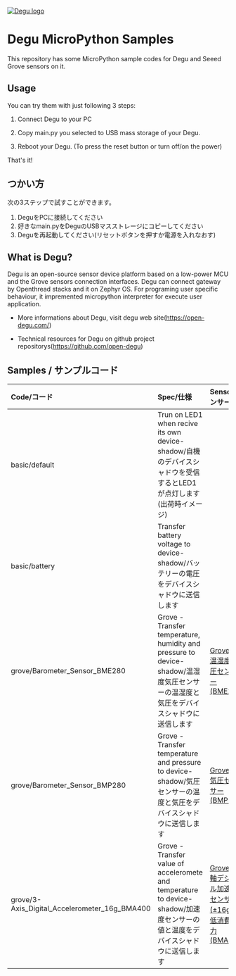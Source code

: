 [![Degu logo](doc/images/degu_logo.png)](https://open-degu.com)

Degu MicroPython Samples
========

This repository has some MicroPython sample codes for Degu and Seeed Grove sensors on it.

Usage
--------
You can try them with just following 3 steps:

1. Connect Degu to your PC

1. Copy main.py you selected to USB mass storage of your Degu.

1. Reboot your Degu. (To press the reset button or turn off/on the power)

That's it!

つかい方
--------
次の3ステップで試すことができます。

1. DeguをPCに接続してください
1. 好きなmain.pyをDeguのUSBマスストレージにコピーしてください
1. Deguを再起動してください(リセットボタンを押すか電源を入れなおす)

What is Degu?
--------

Degu is an open-source sensor device platform based on a low-power MCU and the Grove sensors connection interfaces. Degu can connect gateway by Openthread stacks and it on Zephyr OS. For programing user specific behaviour, it impremented micropython interpreter for execute user application.

* More informations about Degu, visit degu web site(https://open-degu.com/)

* Technical resources for Degu on github project repositorys(https://github.com/open-degu)

Samples / サンプルコード
--------

|Code/コード|Spec/仕様|Sensor/センサー|Connector/コネクター|
|:--|:--|:--|:--|
|basic/default|Trun on LED1 when recive its own device-shadow/自機のデバイスシャドウを受信するとLED1が点灯します(出荷時イメージ)|||
|basic/battery|Transfer battery voltage to device-shadow/バッテリーの電圧をデバイスシャドウに送信します|||
|grove/Barometer_Sensor_BME280|Grove - Transfer temperature, humidity and pressure to device-shadow/温湿度気圧センサーの温湿度と気圧をデバイスシャドウに送信します|[Grove - 温湿度気圧センサー(BME280)](https://www.seeedstudio.com/Grove-Temp-Humi-Barometer-Sensor-BME280-p-2653.html)|I2C|
|grove/Barometer_Sensor_BMP280|Grove - Transfer temperature and pressure to device-shadow/気圧センサーの温度と気圧をデバイスシャドウに送信します|[Grove - 気圧センサー(BMP280)](https://www.seeedstudio.com/Grove-Barometer-Sensor-BMP28-p-2652.html)|I2C|
|grove/3-Axis_Digital_Accelerometer_16g_BMA400|Grove - Transfer value of acceleromete and temperature to device-shadow/加速度センサーの値と温度をデバイスシャドウに送信します|[Grove - 3軸デジタル加速度センサー(±16g)超低消費電力(BMA400)](https://www.seeedstudio.com/Grove-3-Axis-Digital-Accelerometer-16g-Ultra-low-Power-BMA400-p-3201.html)|I2C|
